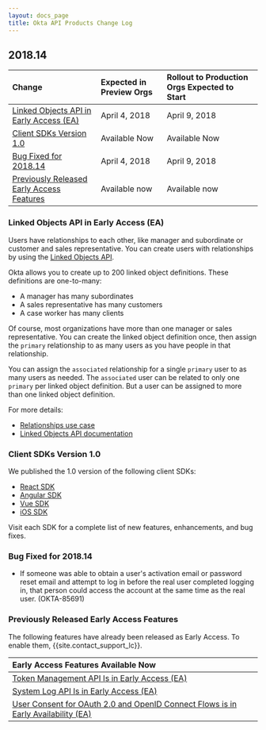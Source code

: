 ```yaml
---
layout: docs_page
title: Okta API Products Change Log
---
```


## 2018.14

| Change | Expected in Preview Orgs | Rollout to Production Orgs Expected to Start |
| :---------- | :--------------------------------- | :----------------------------------------------------------- |
| [Linked Objects API in Early Access (EA)](#linked-objects-api-in-early-access-ea) | April 4, 2018 | April 9, 2018 |
| [Client SDKs Version 1.0](#client-sdks-version-10) | Available Now | Available Now |
| [Bug Fixed for 2018.14](#bug-fixed-for-201814) | April 4, 2018 | April 9, 2018 |
| [Previously Released Early Access Features](#previously-released-early-access-features) | Available now | Available now |

### Linked Objects API in Early Access (EA)

Users have relationships to each other, like manager and subordinate or customer and sales representative. You can create users with relationships by using the [Linked Objects API](/docs/api/resources/linked-objects).

Okta allows you to create up to 200 linked object definitions. These definitions are one-to-many:

* A manager has many subordinates
* A sales representative has many customers
* A case worker has many clients

Of course, most organizations have more than one manager or sales representative. You can create the linked object definition once, then assign the `primary` relationship to as many users as you have people in that relationship. 

You can assign the `associated` relationship for a single `primary` user to as many users as needed. The `associated` user can be related to only one `primary` per linked object definition. But a user can be assigned to more than one linked object definition.

For more details:

* [Relationships use case](/use_cases/relationships/)
* [Linked Objects API documentation](/docs/api/resources/linked-objects) <!-- OKTA-161674 -->

### Client SDKs Version 1.0

We published the 1.0 version of the following client SDKs:

* [React SDK](https://github.com/okta/okta-oidc-js/releases/tag/%40okta%2Fokta-react%401.0.0)
* [Angular SDK](https://github.com/okta/okta-oidc-js/releases/tag/%40okta%2Fokta-angular%401.0.0)
* [Vue SDK](https://github.com/okta/okta-oidc-js/releases/tag/%40okta%2Fokta-vue%401.0.0)
* [iOS SDK](https://github.com/okta/okta-sdk-appauth-ios/releases/tag/1.0.0)

Visit each SDK for a complete list of new features, enhancements, and bug fixes. <!-- OKTA-164979 -->

### Bug Fixed for 2018.14

* If someone was able to obtain a user's activation email or password reset email and attempt to log in before the real user completed logging in, that person could access the account at the same time as the real user. (OKTA-85691)

### Previously Released Early Access Features

The following features have already been released as Early Access. To enable them, {{site.contact_support_lc}}.

| Early Access Features Available Now 
| :------------------------------------------------- |
| [Token Management API Is in Early Access (EA)](#token-management-api-is-in-early-access-ea) |
| [System Log API Is in Early Access (EA)](#system-log-api-is-in-early-access-ea) |
| [User Consent for OAuth 2.0 and OpenID Connect Flows is in Early Availability (EA)](#user-consent-for-oauth-20-and-openid-connect-flows-in-early-availability-ea) |
